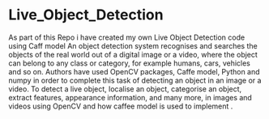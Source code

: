 # Live_Object_Detection
As part of this Repo i have created my own Live Object Detection code using Caff model
An object detection system recognises and searches the objects of the real world out of a digital image or a video, where the object can belong to any class or
category, for example humans, cars, vehicles and so on. Authors have used OpenCV packages, Caffe model, Python and numpy in order to complete this task of detecting an
object in an image or a video. To detect a live object, localise an object, categorise an object, extract features, appearance information, and many more, in images and
videos using OpenCV and how caffee model is used to implement .
